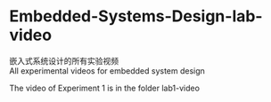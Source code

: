 # Embedded-Systems-Design-lab-video
嵌入式系统设计的所有实验视频  
All experimental videos for embedded system design

The video of Experiment 1 is in the folder lab1-video 

